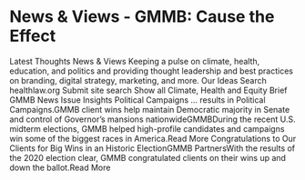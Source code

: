 # News & Views - GMMB: Cause the Effect


Latest Thoughts 
News & Views 
Keeping a pulse on climate, health, education, and politics and providing thought leadership and best practices on branding, digital strategy, marketing, and more. 
Our Ideas
Search healthlaw.org
Submit site search
Show all
Climate, Health and Equity Brief
GMMB News
Issue Insights
Political Campaigns
… results in Political Campaigns.GMMB client wins help maintain Democratic majority in Senate and control of Governor’s mansions nationwideGMMBDuring the recent U.S. midterm elections, GMMB helped high-profile candidates and campaigns win some of the biggest races in America.Read More Congratulations to Our Clients for Big Wins in an Historic ElectionGMMB PartnersWith the results of the 2020 election clear, GMMB congratulated clients on their wins up and down the ballot.Read More 
 

